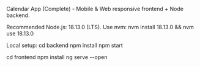 Calendar App (Complete) - Mobile & Web responsive frontend + Node backend.

Recommended Node.js: 18.13.0 (LTS). Use nvm: nvm install 18.13.0 && nvm use 18.13.0

Local setup:
  cd backend
  npm install
  npm start

  cd frontend
  npm install
  ng serve --open

